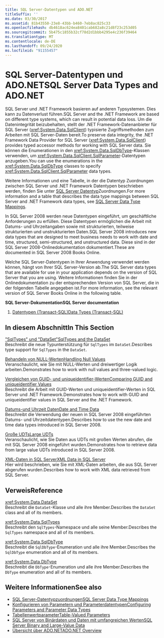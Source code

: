 ```yaml
---
title: SQL Server-Datentypen und ADO.NET
titleSuffix: ''
ms.date: 03/30/2017
ms.assetid: 81b43550-23e8-43bb-b460-7eb8ac825c33
ms.openlocfilehash: db4618ac624ea8401cab682a8c21d8f23c253d05
ms.sourcegitcommit: 5b475c1855b32cf78d2d1bbb4295e4c236f39464
ms.translationtype: MT
ms.contentlocale: de-DE
ms.lasthandoff: 09/24/2020
ms.locfileid: "91155457"
---
```

# <a name="sql-server-data-types-and-adonet"></a><span data-ttu-id="e9d77-102">SQL Server-Datentypen und ADO.NET</span><span class="sxs-lookup"><span data-stu-id="e9d77-102">SQL Server Data Types and ADO.NET</span></span>

<span data-ttu-id="e9d77-103">SQL Server und .NET Framework basieren auf anderen Typsystemen. Dies kann zu Datenverlust führen.</span><span class="sxs-lookup"><span data-stu-id="e9d77-103">SQL Server and the .NET Framework are based on different type systems, which can result in potential data loss.</span></span> <span data-ttu-id="e9d77-104">Um die Datenintegrität beizubehalten, stellt der .NET Framework-Datenanbieter für SQL Server (<xref:System.Data.SqlClient>) typisierte Zugriffsmethoden zum Arbeiten mit SQL Server-Daten bereit.</span><span class="sxs-lookup"><span data-stu-id="e9d77-104">To preserve data integrity, the .NET Framework Data Provider for SQL Server (<xref:System.Data.SqlClient>) provides typed accessor methods for working with SQL Server data.</span></span> <span data-ttu-id="e9d77-105">Sie können die Enumerationen in den <xref:System.Data.SqlDbType>-Klassen verwenden, um <xref:System.Data.SqlClient.SqlParameter>-Datentypen anzugeben.</span><span class="sxs-lookup"><span data-stu-id="e9d77-105">You can use the enumerations in the <xref:System.Data.SqlDbType> classes to specify <xref:System.Data.SqlClient.SqlParameter> data types.</span></span>  
  
 <span data-ttu-id="e9d77-106">Weitere Informationen und eine Tabelle, in der die Datentyp Zuordnungen zwischen SQL Server und .NET Framework Datentypen beschrieben werden, finden Sie unter [SQL Server Datentyp](../sql-server-data-type-mappings.md)Zuordnungen.</span><span class="sxs-lookup"><span data-stu-id="e9d77-106">For more information and a table that describes the data type mappings between SQL Server and .NET Framework data types, see [SQL Server Data Type Mappings](../sql-server-data-type-mappings.md).</span></span>  
  
 <span data-ttu-id="e9d77-107">In SQL Server 2008 werden neue Datentypen eingeführt, um geschäftliche Anforderungen zu erfüllen. Diese Datentypen ermöglichen die Arbeit mit Datums- und Uhrzeitangaben sowie mit strukturierten, teilweise strukturierten und unstrukturierten Daten.</span><span class="sxs-lookup"><span data-stu-id="e9d77-107">SQL Server 2008 introduces new data types that are designed to meet business needs to work with date and time, structured, semi-structured, and unstructured data.</span></span> <span data-ttu-id="e9d77-108">Diese sind in der SQL Server 2008-Onlinedokumentation dokumentiert.</span><span class="sxs-lookup"><span data-stu-id="e9d77-108">These are documented in SQL Server 2008 Books Online.</span></span>  
  
 <span data-ttu-id="e9d77-109">Welche SQL Server-Datentypen in Ihrer Anwendung verwendet werden können, hängt von Ihrer SQL Server-Version ab.</span><span class="sxs-lookup"><span data-stu-id="e9d77-109">The SQL Server data types that are available for use in your application depends on the version of SQL Server that you are using.</span></span> <span data-ttu-id="e9d77-110">Weitere Informationen finden Sie in der Onlinedokumentation zu der entsprechenden Version von SQL Server, die in der folgenden Tabelle angegeben ist.</span><span class="sxs-lookup"><span data-stu-id="e9d77-110">For more information, see the relevant version of SQL Server Books Online in the following table.</span></span>  
  
 <span data-ttu-id="e9d77-111">**SQL Server-Dokumentation**</span><span class="sxs-lookup"><span data-stu-id="e9d77-111">**SQL Server documentation**</span></span>  
  
1. [<span data-ttu-id="e9d77-112">Datentypen (Transact-SQL)</span><span class="sxs-lookup"><span data-stu-id="e9d77-112">Data Types (Transact-SQL)</span></span>](/sql/t-sql/data-types/data-types-transact-sql)  
  
## <a name="in-this-section"></a><span data-ttu-id="e9d77-113">In diesem Abschnitt</span><span class="sxs-lookup"><span data-stu-id="e9d77-113">In This Section</span></span>  

 [<span data-ttu-id="e9d77-114">"SqlTypes" und "DataSet"</span><span class="sxs-lookup"><span data-stu-id="e9d77-114">SqlTypes and the DataSet</span></span>](sqltypes-and-the-dataset.md)  
 <span data-ttu-id="e9d77-115">Beschreibt die neue Typunterstützung für `SqlTypes` im `DataSet`.</span><span class="sxs-lookup"><span data-stu-id="e9d77-115">Describes type support for `SqlTypes` in the `DataSet`.</span></span>  
  
 [<span data-ttu-id="e9d77-116">Behandeln von NULL-Werten</span><span class="sxs-lookup"><span data-stu-id="e9d77-116">Handling Null Values</span></span>](handling-null-values.md)  
 <span data-ttu-id="e9d77-117">Veranschaulicht, wie Sie mit NULL-Werten und dreiwertiger Logik arbeiten.</span><span class="sxs-lookup"><span data-stu-id="e9d77-117">Demonstrates how to work with null values and three-valued logic.</span></span>  
  
 [<span data-ttu-id="e9d77-118">Vergleichen von GUID- und uniqueidentifier-Werten</span><span class="sxs-lookup"><span data-stu-id="e9d77-118">Comparing GUID and uniqueidentifier Values</span></span>](comparing-guid-and-uniqueidentifier-values.md)  
 <span data-ttu-id="e9d77-119">Beschreibt die Arbeit mit GUID-Werten und uniqueidentifier-Werten in SQL Server und .NET Framework.</span><span class="sxs-lookup"><span data-stu-id="e9d77-119">Demonstrates how to work with GUID and uniqueidentifier values in SQL Server and the .NET Framework.</span></span>  
  
 [<span data-ttu-id="e9d77-120">Datums-und Uhrzeit Daten</span><span class="sxs-lookup"><span data-stu-id="e9d77-120">Date and Time Data</span></span>](date-and-time-data.md)  
 <span data-ttu-id="e9d77-121">Beschreibt die Verwendung der neuen in SQL Server 2008 eingeführten Datums- und Uhrzeitdatentypen.</span><span class="sxs-lookup"><span data-stu-id="e9d77-121">Describes how to use the new date and time data types introduced in SQL Server 2008.</span></span>  
  
 [<span data-ttu-id="e9d77-122">Große UDTs</span><span class="sxs-lookup"><span data-stu-id="e9d77-122">Large UDTs</span></span>](large-udts.md)  
 <span data-ttu-id="e9d77-123">Veranschaulicht, wie Sie Daten aus UDTs mit großen Werten abrufen, die mit SQL Server 2008 eingeführt wurden.</span><span class="sxs-lookup"><span data-stu-id="e9d77-123">Demonstrates how to retrieve data from large value UDTs introduced in SQL Server 2008.</span></span>  
  
 [<span data-ttu-id="e9d77-124">XML-Daten in SQL Server</span><span class="sxs-lookup"><span data-stu-id="e9d77-124">XML Data in SQL Server</span></span>](xml-data-in-sql-server.md)  
 <span data-ttu-id="e9d77-125">Hier wird beschrieben, wie Sie mit XML-Daten arbeiten, die aus SQL Server abgerufen wurden.</span><span class="sxs-lookup"><span data-stu-id="e9d77-125">Describes how to work with XML data retrieved from SQL Server.</span></span>  
  
## <a name="reference"></a><span data-ttu-id="e9d77-126">Verweis</span><span class="sxs-lookup"><span data-stu-id="e9d77-126">Reference</span></span>  

 <xref:System.Data.DataSet>  
 <span data-ttu-id="e9d77-127">Beschreibt die `DataSet`-Klasse und alle ihre Member.</span><span class="sxs-lookup"><span data-stu-id="e9d77-127">Describes the `DataSet` class and all of its members.</span></span>  
  
 <xref:System.Data.SqlTypes>  
 <span data-ttu-id="e9d77-128">Beschreibt den `SqlTypes`-Namespace und alle seine Member.</span><span class="sxs-lookup"><span data-stu-id="e9d77-128">Describes the `SqlTypes` namespace and all of its members.</span></span>  
  
 <xref:System.Data.SqlDbType>  
 <span data-ttu-id="e9d77-129">Beschreibt die `SqlDbType`-Enumeration und alle ihre Member.</span><span class="sxs-lookup"><span data-stu-id="e9d77-129">Describes the `SqlDbType` enumeration and all of its members.</span></span>  
  
 <xref:System.Data.DbType>  
 <span data-ttu-id="e9d77-130">Beschreibt die `DbType`-Enumeration und alle ihre Member.</span><span class="sxs-lookup"><span data-stu-id="e9d77-130">Describes the `DbType` enumeration and all of its members.</span></span>  
  
## <a name="see-also"></a><span data-ttu-id="e9d77-131">Weitere Informationen</span><span class="sxs-lookup"><span data-stu-id="e9d77-131">See also</span></span>

- [<span data-ttu-id="e9d77-132">SQL Server-Datentypzuordnungen</span><span class="sxs-lookup"><span data-stu-id="e9d77-132">SQL Server Data Type Mappings</span></span>](../sql-server-data-type-mappings.md)
- [<span data-ttu-id="e9d77-133">Konfigurieren von Parametern und Parameterdatentypen</span><span class="sxs-lookup"><span data-stu-id="e9d77-133">Configuring Parameters and Parameter Data Types</span></span>](../configuring-parameters-and-parameter-data-types.md)
- [<span data-ttu-id="e9d77-134">Tabellenwertparameter</span><span class="sxs-lookup"><span data-stu-id="e9d77-134">Table-Valued Parameters</span></span>](table-valued-parameters.md)
- [<span data-ttu-id="e9d77-135">SQL Server von Binärdaten und Daten mit umfangreichen Werten</span><span class="sxs-lookup"><span data-stu-id="e9d77-135">SQL Server Binary and Large-Value Data</span></span>](sql-server-binary-and-large-value-data.md)
- [<span data-ttu-id="e9d77-136">Übersicht über ADO.NET</span><span class="sxs-lookup"><span data-stu-id="e9d77-136">ADO.NET Overview</span></span>](../ado-net-overview.md)
